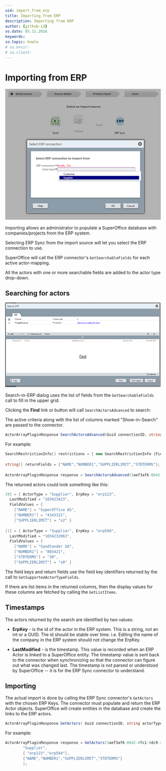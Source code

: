 ```yaml
---
uid: import_from_erp
title: Importing from ERP
description: Importing from ERP
author: {github-id}
so.date: 05.11.2016
keywords:
so.topic: howto
# so.envir:
# so.client:
---
```


# Importing from ERP

![import][img1]

Importing allows an administrator to populate a SuperOffice database with companies/projects from the ERP system.

Selecting ERP Sync from the import source will let you select the ERP connection to use.

SuperOffice will call the ERP connector's `GetSearchableFields` for each active actor-mapping.

All the actors with one or more searchable fields are added to the actor type drop-down.

## Searching for actors

![search][img2]

Search-in-ERP dialog uses the list of fields from the `GetSearchableFields` call to fill in the upper grid.

Clicking the **Find** link or button will call `SearchActorsAdvanced` to search:

The active criteria along with the list of columns marked "Show-in-Search" are passed to the connector.

```csharp
ActorArrayPluginResponse SearchActorsAdvanced(Guid connectionID, string actorType, SearchRestrictionInfo[] restrictions, string[] returnFields )
```

For example:

```csharp
SearchRestrictionInfo[] restrictions = { new SearchRestrictionInfo {FieldKey = "NAME", Operator = "begins", ScalarValue="S"} };

string[] returnFields = {"NAME","NUMBER1","SUPPLIERLIMIT","STDTERMS"};

ActorArrayPluginResponse response = SearchActorsAdvanced(3aef3af6-8642-4fc1-8dc9-4e08bd76a6bf, "Supplier", restrictions , returnFields);
```

The returned actors could look something like this:

```csharp
[0] = { ActorType = "Supplier", ErpKey = "erp123",
  LastModified = "103423423",
  FieldValues = {
    ["NAME"] = "SuperOffice AS",
    ["NUMBER1"] = "4343321",
    ["SUPPLIERLIMIT"] = "x2" }

[1] = { ActorType = "Supplier", ErpKey = "erp594",
  LastModified = "1034232063",
  FieldValues = {
    ["NAME"] = "Sandtander SA",
    ["NUMBER1"] = "865421",
    ["STDTERMS"] = "30",
    ["SUPPLIERLIMIT"] = "x0" }
```

The field keys and return fields use the field key identifiers returned by the call to `GetSupportedActorTypeFields`.

If there are list items in the returned columns, then the display values for these columns are fetched by calling the `GetListItems`.

## Timestamps

The actors returned by the search are identified by two values:

* **ErpKey** - is the id of the actor in the ERP system. This is a string, not an int or a GUID. The id should be stable over time. i.e. Editing the name of the company in the ERP system should not change the ErpKey.

* **LastModified** - is the timestamp. This value is recorded when an ERP Actor is linked to a SuperOffice entity. The timestamp value is sent back to the connector when synchronizing so that the connector can figure out what was changed last. The timestamp is not parsed or understood by SuperOffice -- it is for the ERP Sync connector to understand.

## Importing

The actual import is done by calling the ERP Sync connector's `GetActors` with the chosen ERP Keys. The connector must populate and return the ERP Actor objects. SuperOffice will create entities in the database and create the links to the ERP actors.

```csharp
ActorArrayPluginResponse GetActors( Guid connectionID, string actorType, string[] erpKeys, string[] fieldKeys )
```

For example:

```csharp
ActorArrayPluginResponse response = GetActors(3aef3af6-8642-4fc1-8dc9-4e08bd76a6bf,
        "Supplier",
        { "erp123","erp594"},
        {"NAME","NUMBER1","SUPPLIERLIMIT","STDTERMS"}
        );
```

<!-- Referenced images -->
[img1]: media/import.png
[img2]: media/search-erp.png
